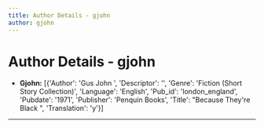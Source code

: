 ```yaml
---
title: Author Details - gjohn
author: gjohn
---
```


# Author Details - gjohn

<ul>
    <li><strong>Gjohn:</strong> [{'Author': 'Gus John ', 'Descriptor': '', 'Genre': 'Fiction (Short Story Collection)', 'Language': 'English', 'Pub_id': 'london_england', 'Pubdate': '1971', 'Publisher': 'Penquin Books', 'Title': "Because They're Black ", 'Translation': 'y'}]</li>
</ul>
<hr>